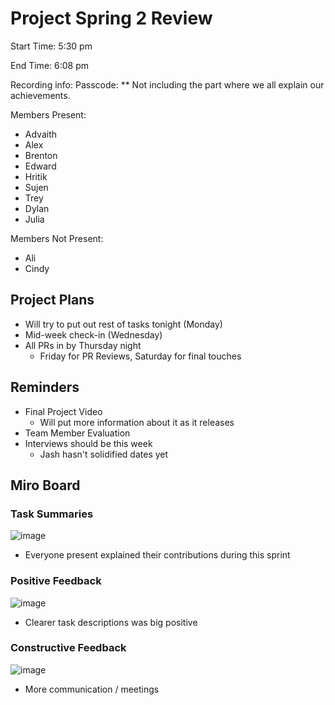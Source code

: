 # Project Spring 2 Review

Start Time: 5:30 pm

End Time: 6:08 pm

Recording info: 
Passcode: 
** Not including the part where we all explain our achievements.

Members Present:
- Advaith
- Alex
- Brenton
- Edward
- Hritik
- Sujen
- Trey
- Dylan
- Julia

Members Not Present:
- Ali
- Cindy

## Project Plans
- Will try to put out rest of tasks tonight (Monday)
- Mid-week check-in (Wednesday)
- All PRs in by Thursday night
  - Friday for PR Reviews, Saturday for final touches

## Reminders
- Final Project Video
  - Will put more information about it as it releases
- Team Member Evaluation
- Interviews should be this week
  - Jash hasn't solidified dates yet

## Miro Board
### Task Summaries
![image](https://github.com/cse110-sp24-group14/cse110-sp24-group14/assets/122491673/a5433c98-f05d-4b64-b303-7846f5da5176)
- Everyone present explained their contributions during this sprint

### Positive Feedback
![image](https://github.com/cse110-sp24-group14/cse110-sp24-group14/assets/122491673/787ce933-038e-42e8-a147-dff18ee0efb0)
- Clearer task descriptions was big positive

### Constructive Feedback
![image](https://github.com/cse110-sp24-group14/cse110-sp24-group14/assets/122491673/662333b6-bde4-4ce3-97eb-fd5a2a3cd74b)
- More communication / meetings
